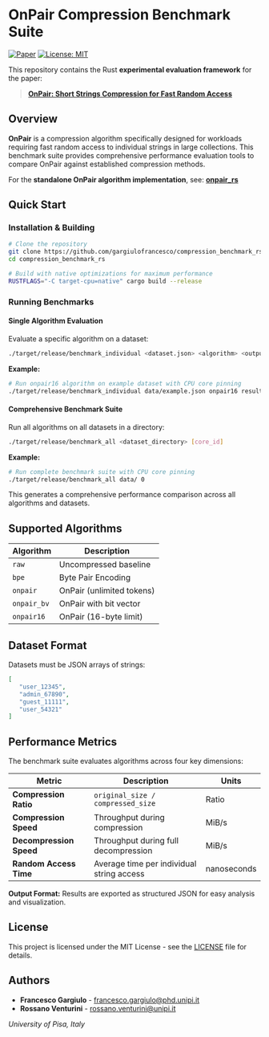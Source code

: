 # OnPair Compression Benchmark Suite

[![Paper](https://img.shields.io/badge/Paper-arXiv:2508.02280-blue)](https://arxiv.org/abs/2508.02280)
[![License: MIT](https://img.shields.io/badge/License-MIT-green.svg)](LICENSE)

This repository contains the Rust **experimental evaluation framework** for the paper:

> **[OnPair: Short Strings Compression for Fast Random Access](https://arxiv.org/abs/2508.02280)**  

## Overview

**OnPair** is a compression algorithm specifically designed for workloads requiring fast random access to individual strings in large collections. This benchmark suite provides comprehensive performance evaluation tools to compare OnPair against established compression methods.

For the **standalone OnPair algorithm implementation**, see: **[onpair_rs](https://github.com/gargiulofrancesco/onpair_rs)** 


## Quick Start

### Installation & Building

```bash
# Clone the repository
git clone https://github.com/gargiulofrancesco/compression_benchmark_rs
cd compression_benchmark_rs

# Build with native optimizations for maximum performance
RUSTFLAGS="-C target-cpu=native" cargo build --release
```

### Running Benchmarks

#### Single Algorithm Evaluation
Evaluate a specific algorithm on a dataset:

```bash
./target/release/benchmark_individual <dataset.json> <algorithm> <output.json> [core_id]
```

**Example:**
```bash
# Run onpair16 algorithm on example dataset with CPU core pinning
./target/release/benchmark_individual data/example.json onpair16 results.json 0
```

#### Comprehensive Benchmark Suite
Run all algorithms on all datasets in a directory:

```bash
./target/release/benchmark_all <dataset_directory> [core_id]
```

**Example:**
```bash
# Run complete benchmark suite with CPU core pinning
./target/release/benchmark_all data/ 0
```

This generates a comprehensive performance comparison across all algorithms and datasets.

## Supported Algorithms

| Algorithm | Description |
|-----------|-------------|
| `raw` | Uncompressed baseline |
| `bpe` | Byte Pair Encoding |
| `onpair` | OnPair (unlimited tokens) |
| `onpair_bv` | OnPair with bit vector |
| `onpair16` | OnPair (16-byte limit) |

## Dataset Format

Datasets must be JSON arrays of strings:

```json
[
   "user_12345",
   "admin_67890", 
   "guest_11111",
   "user_54321"
]
```

## Performance Metrics

The benchmark suite evaluates algorithms across four key dimensions:

| Metric | Description | Units |
|--------|-------------|-------|
| **Compression Ratio** | `original_size / compressed_size` | Ratio |
| **Compression Speed** | Throughput during compression | MiB/s |
| **Decompression Speed** | Throughput during full decompression | MiB/s |
| **Random Access Time** | Average time per individual string access | nanoseconds |

**Output Format:** Results are exported as structured JSON for easy analysis and visualization.

## License

This project is licensed under the MIT License - see the [LICENSE](LICENSE) file for details.

## Authors

- **Francesco Gargiulo** - [francesco.gargiulo@phd.unipi.it](mailto:francesco.gargiulo@phd.unipi.it)
- **Rossano Venturini** - [rossano.venturini@unipi.it](mailto:rossano.venturini@unipi.it)

*University of Pisa, Italy*

